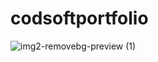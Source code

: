 # codsoftportfolio
![img2-removebg-preview (1)](https://github.com/anjaliyadav-100406/codsoftportfolio/assets/172994394/1db61b1a-ee14-495b-b265-76ac1eb211e6)
